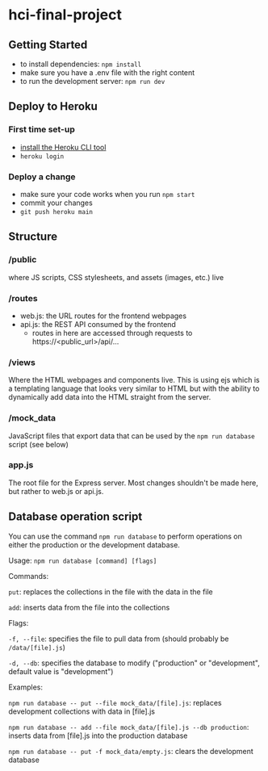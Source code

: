 # hci-final-project

## Getting Started
- to install dependencies: ```npm install```
- make sure you have a .env file with the right content
- to run the development server: ```npm run dev```

## Deploy to Heroku
### First time set-up
- [install the Heroku CLI tool](https://devcenter.heroku.com/articles/heroku-cli)
- ```heroku login```
### Deploy a change
- make sure your code works when you run ```npm start```
- commit your changes
- ```git push heroku main```

## Structure
### /public
where JS scripts, CSS stylesheets, and assets (images, etc.) live

### /routes
- web.js: the URL routes for the frontend webpages
- api.js: the REST API consumed by the frontend
    - routes in here are accessed through requests to https://<public_url>/api/...
### /views
Where the HTML webpages and components live. This is using ejs which is a templating language that looks very similar to HTML but with the ability to dynamically add data into the HTML straight from the server.

### /mock_data
JavaScript files that export data that can be used by the `npm run database` script (see below)

### app.js
The root file for the Express server. Most changes shouldn't be made here, but rather to web.js or api.js.

## Database operation script
You can use the command `npm run database` to perform operations on either the production or the development database.

Usage: `npm run database [command] [flags]`

Commands:

`put`: replaces the collections in the file with the data in the file

`add`: inserts data from the file into the collections

Flags:

`-f, --file`: specifies the file to pull data from (should probably be `/data/[file].js`)

`-d, --db`: specifies the database to modify ("production" or "development", default value is "development")

Examples:

`npm run database -- put --file mock_data/[file].js`: replaces development collections with data in [file].js

`npm run database -- add --file mock_data/[file].js --db production`: inserts data from [file].js into the production database

`npm run database -- put -f mock_data/empty.js`: clears the development database